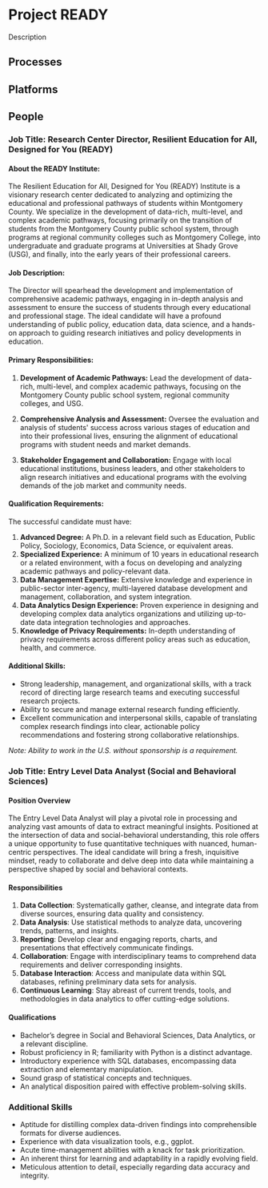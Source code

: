 # Project READY
Description

## Processes

## Platforms

## People

### Job Title: Research Center Director, Resilient Education for All, Designed for You (READY)

#### About the READY Institute:
The Resilient Education for All, Designed for You (READY) Institute is a visionary research center dedicated to analyzing and optimizing the educational and professional pathways of students within Montgomery County. We specialize in the development of data-rich, multi-level, and complex academic pathways, focusing primarily on the transition of students from the Montgomery County public school system, through programs at regional community colleges such as Montgomery College, into undergraduate and graduate programs at Universities at Shady Grove (USG), and finally, into the early years of their professional careers.

#### Job Description:
The Director will spearhead the development and implementation of comprehensive academic pathways, engaging in in-depth analysis and assessment to ensure the success of students through every educational and professional stage. The ideal candidate will have a profound understanding of public policy, education data, data science, and a hands-on approach to guiding research initiatives and policy developments in education.

#### Primary Responsibilities:

1. **Development of Academic Pathways:** Lead the development of data-rich, multi-level, and complex academic pathways, focusing on the Montgomery County public school system, regional community colleges, and USG.
   
2. **Comprehensive Analysis and Assessment:** Oversee the evaluation and analysis of students' success across various stages of education and into their professional lives, ensuring the alignment of educational programs with student needs and market demands.

3. **Stakeholder Engagement and Collaboration:** Engage with local educational institutions, business leaders, and other stakeholders to align research initiatives and educational programs with the evolving demands of the job market and community needs.

#### Qualification Requirements:
The successful candidate must have:

1. **Advanced Degree:** A Ph.D. in a relevant field such as Education, Public Policy, Sociology, Economics, Data Science, or equivalent areas.
2. **Specialized Experience:** A minimum of 10 years in educational research or a related environment, with a focus on developing and analyzing academic pathways and policy-relevant data.
3. **Data Management Expertise:** Extensive knowledge and experience in public-sector inter-agency, multi-layered database development and management, collaboration, and system integration.
4. **Data Analytics Design Experience:** Proven experience in designing and developing complex data analytics organizations and utilizing up-to-date data integration technologies and approaches.
5. **Knowledge of Privacy Requirements:** In-depth understanding of privacy requirements across different policy areas such as education, health, and commerce.

#### Additional Skills:

- Strong leadership, management, and organizational skills, with a track record of directing large research teams and executing successful research projects.
- Ability to secure and manage external research funding efficiently.
- Excellent communication and interpersonal skills, capable of translating complex research findings into clear, actionable policy recommendations and fostering strong collaborative relationships.

*Note: Ability to work in the U.S. without sponsorship is a requirement.*


### Job Title: Entry Level Data Analyst (Social and Behavioral Sciences)

#### Position Overview
The Entry Level Data Analyst will play a pivotal role in processing and analyzing vast amounts of data to extract meaningful insights. Positioned at the intersection of data and social-behavioral understanding, this role offers a unique opportunity to fuse quantitative techniques with nuanced, human-centric perspectives. The ideal candidate will bring a fresh, inquisitive mindset, ready to collaborate and delve deep into data while maintaining a perspective shaped by social and behavioral contexts.

#### Responsibilities

1. **Data Collection**: Systematically gather, cleanse, and integrate data from diverse sources, ensuring data quality and consistency.
2. **Data Analysis**: Use statistical methods to analyze data, uncovering trends, patterns, and insights.
3. **Reporting**: Develop clear and engaging reports, charts, and presentations that effectively communicate findings.
4. **Collaboration**: Engage with interdisciplinary teams to comprehend data requirements and deliver corresponding insights.
5. **Database Interaction**: Access and manipulate data within SQL databases, refining preliminary data sets for analysis.
6. **Continuous Learning**: Stay abreast of current trends, tools, and methodologies in data analytics to offer cutting-edge solutions.

#### Qualifications

- Bachelor’s degree in Social and Behavioral Sciences, Data Analytics, or a relevant discipline.
- Robust proficiency in R; familiarity with Python is a distinct advantage.
- Introductory experience with SQL databases, encompassing data extraction and elementary manipulation.
- Sound grasp of statistical concepts and techniques.
- An analytical disposition paired with effective problem-solving skills.

### Additional Skills

- Aptitude for distilling complex data-driven findings into comprehensible formats for diverse audiences.
- Experience with data visualization tools, e.g., ggplot.
- Acute time-management abilities with a knack for task prioritization.
- An inherent thirst for learning and adaptability in a rapidly evolving field.
- Meticulous attention to detail, especially regarding data accuracy and integrity.

